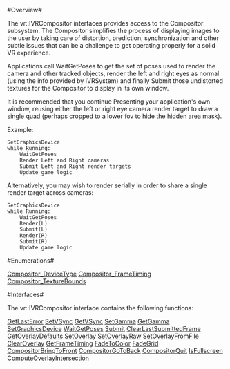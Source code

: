#Overview#

The vr::IVRCompositor interfaces provides access to the Compositor subsystem.  The Compositor simplifies the process of displaying images to the user by taking care of distortion, prediction, synchronization and other subtle issues that can be a challenge to get operating properly for a solid VR experience.

Applications call WaitGetPoses to get the set of poses used to render the camera and other tracked objects, render the left and right eyes as normal (using the info provided by IVRSystem) and finally Submit those undistorted textures for the Compositor to display in its own window.

It is recommended that you continue Presenting your application's own window, reusing either the left or right eye camera render target to draw a single quad (perhaps cropped to a lower fov to hide the hidden area mask).

Example:

    SetGraphicsDevice
    while Running:
        WaitGetPoses
        Render Left and Right cameras
        Submit Left and Right render targets
        Update game logic

Alternatively, you may wish to render serially in order to share a single render target across cameras:

    SetGraphicsDevice
    while Running:
        WaitGetPoses
        Render(L)
        Submit(L)
        Render(R)
        Submit(R)
        Update game logic

#Enumerations#

[Compositor_DeviceType](https://github.com/ValveSoftware/openvr/wiki/Compositor_DeviceType)
[Compositor_FrameTiming](https://github.com/ValveSoftware/openvr/wiki/Compositor_FrameTiming)
[Compositor_TextureBounds](https://github.com/ValveSoftware/openvr/wiki/Compositor_TextureBounds)

#Interfaces#

The vr::IVRCompositor interface contains the following functions:

[GetLastError](https://github.com/ValveSoftware/openvr/wiki/IVRCompositor::GetLastError)
[SetVSync](https://github.com/ValveSoftware/openvr/wiki/IVRCompositor::SetVSync)
[GetVSync](https://github.com/ValveSoftware/openvr/wiki/IVRCompositor::GetVSync)
[SetGamma](https://github.com/ValveSoftware/openvr/wiki/IVRCompositor::SetGamma)
[GetGamma](https://github.com/ValveSoftware/openvr/wiki/IVRCompositor::GetGamma)
[SetGraphicsDevice](https://github.com/ValveSoftware/openvr/wiki/IVRCompositor::SetGraphicsDevice)
[WaitGetPoses](https://github.com/ValveSoftware/openvr/wiki/IVRCompositor::WaitGetPoses)
[Submit](https://github.com/ValveSoftware/openvr/wiki/IVRCompositor::Submit)
[ClearLastSubmittedFrame](https://github.com/ValveSoftware/openvr/wiki/IVRCompositor::ClearLastSubmittedFrame)
[GetOverlayDefaults](https://github.com/ValveSoftware/openvr/wiki/IVRCompositor::GetOverlayDefaults)
[SetOverlay](https://github.com/ValveSoftware/openvr/wiki/IVRCompositor::SetOverlay)
[SetOverlayRaw](https://github.com/ValveSoftware/openvr/wiki/IVRCompositor::SetOverlayRaw)
[SetOverlayFromFile](https://github.com/ValveSoftware/openvr/wiki/IVRCompositor::SetOverlayFromFile)
[ClearOverlay](https://github.com/ValveSoftware/openvr/wiki/IVRCompositor::ClearOverlay)
[GetFrameTiming](https://github.com/ValveSoftware/openvr/wiki/IVRCompositor::GetFrameTiming)
[FadeToColor](https://github.com/ValveSoftware/openvr/wiki/IVRCompositor::FadeToColor)
[FadeGrid](https://github.com/ValveSoftware/openvr/wiki/IVRCompositor::FadeGrid)
[CompositorBringToFront](https://github.com/ValveSoftware/openvr/wiki/IVRCompositor::CompositorBringToFront)
[CompositorGoToBack](https://github.com/ValveSoftware/openvr/wiki/IVRCompositor::CompositorGoToBack)
[CompositorQuit](https://github.com/ValveSoftware/openvr/wiki/IVRCompositor::CompositorQuit)
[IsFullscreen](https://github.com/ValveSoftware/openvr/wiki/IVRCompositor::IsFullscreen)
[ComputeOverlayIntersection](https://github.com/ValveSoftware/openvr/wiki/IVRCompositor::ComputeOverlayIntersection)


